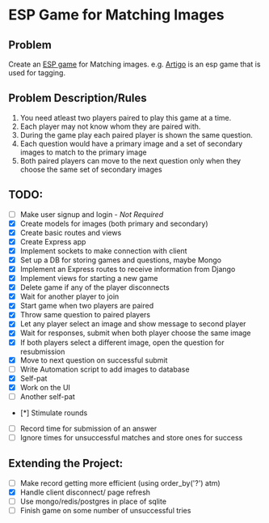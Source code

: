 # ESP Game for Matching Images


## Problem 

Create an [ESP game](http://en.wikipedia.org/wiki/ESP_game) for Matching images. e.g. [Artigo](http://www.artigo.org/) is an esp game that is used for tagging.


## Problem Description/Rules

1. You need atleast two players paired to play this game at a time. 
2. Each player may not know whom they are paired with.
3. During the game play each paired player is shown the same question.
4. Each question would have a primary image and a set of secondary images to match to the primary image
5. Both paired players can move to the next question only when they choose the same set of secondary images


## TODO:

* [ ] Make user signup and login - *Not Required*
* [x] Create models for images (both primary and secondary)
* [x] Create basic routes and views
* [x] Create Express app
* [x] Implement sockets to make connection with client
* [x] Set up a DB for storing games and questions, maybe Mongo
* [x] Implement an Express routes to receive information from Django
* [x] Implement views for starting a new game 
* [x] Delete game if any of the player disconnects
* [x] Wait for another player to join
* [x] Start game when two players are paired
* [x] Throw same question to paired players
* [x] Let any player select an image and show message to second player
* [x] Wait for responses, submit when both player choose the same image
* [x] If both players select a different image, open the question for resubmission
* [x] Move to next question on successful submit
* [ ] Write Automation script to add images to database
* [x] Self-pat
* [x] Work on the UI
* [ ] Another self-pat
* [*] Stimulate rounds
* [ ] Record time for submission of an answer
* [ ] Ignore times for unsuccessful matches and store ones for success

## Extending the Project:
* [ ] Make record getting more efficient (using order_by('?') atm)
* [x] Handle client disconnect/ page refresh
* [ ] Use mongo/redis/postgres in place of sqlite
* [ ] Finish game on some number of unsuccessful tries
